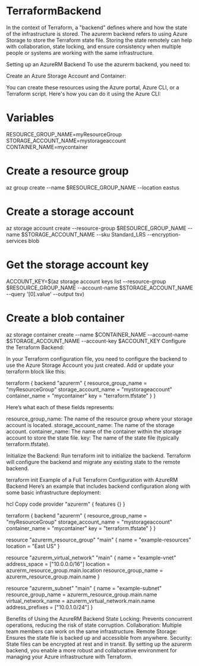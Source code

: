 # TerraformBackend
In the context of Terraform, a "backend" defines where and how the state of the infrastructure is stored. The azurerm backend refers to using Azure Storage to store the Terraform state file. Storing the state remotely can help with collaboration, state locking, and ensure consistency when multiple people or systems are working with the same infrastructure.

Setting up an AzureRM Backend
To use the azurerm backend, you need to:

Create an Azure Storage Account and Container:

You can create these resources using the Azure portal, Azure CLI, or a Terraform script. Here's how you can do it using the Azure CLI:

# Variables
RESOURCE_GROUP_NAME=myResourceGroup
STORAGE_ACCOUNT_NAME=mystorageaccount
CONTAINER_NAME=mycontainer

# Create a resource group
az group create --name $RESOURCE_GROUP_NAME --location eastus

# Create a storage account
az storage account create --resource-group $RESOURCE_GROUP_NAME --name $STORAGE_ACCOUNT_NAME --sku Standard_LRS --encryption-services blob

# Get the storage account key
ACCOUNT_KEY=$(az storage account keys list --resource-group $RESOURCE_GROUP_NAME --account-name $STORAGE_ACCOUNT_NAME --query '[0].value' --output tsv)

# Create a blob container
az storage container create --name $CONTAINER_NAME --account-name $STORAGE_ACCOUNT_NAME --account-key $ACCOUNT_KEY
Configure the Terraform Backend:

In your Terraform configuration file, you need to configure the backend to use the Azure Storage Account you just created. Add or update your terraform block like this:

terraform {
  backend "azurerm" {
    resource_group_name   = "myResourceGroup"
    storage_account_name  = "mystorageaccount"
    container_name        = "mycontainer"
    key                   = "terraform.tfstate"
  }
}

Here’s what each of these fields represents:

resource_group_name: The name of the resource group where your storage account is located.
storage_account_name: The name of the storage account.
container_name: The name of the container within the storage account to store the state file.
key: The name of the state file (typically terraform.tfstate).


Initialize the Backend:
Run terraform init to initialize the backend. Terraform will configure the backend and migrate any existing state to the remote backend.

terraform init
Example of a Full Terraform Configuration with AzureRM Backend
Here’s an example that includes backend configuration along with some basic infrastructure deployment:

hcl
Copy code
provider "azurerm" {
  features {}
}

terraform {
  backend "azurerm" {
    resource_group_name   = "myResourceGroup"
    storage_account_name  = "mystorageaccount"
    container_name        = "mycontainer"
    key                   = "terraform.tfstate"
  }
}

resource "azurerm_resource_group" "main" {
  name     = "example-resources"
  location = "East US"
}

resource "azurerm_virtual_network" "main" {
  name                = "example-vnet"
  address_space       = ["10.0.0.0/16"]
  location            = azurerm_resource_group.main.location
  resource_group_name = azurerm_resource_group.main.name
}

resource "azurerm_subnet" "main" {
  name                 = "example-subnet"
  resource_group_name  = azurerm_resource_group.main.name
  virtual_network_name = azurerm_virtual_network.main.name
  address_prefixes     = ["10.0.1.0/24"]
}


Benefits of Using the AzureRM Backend
State Locking: Prevents concurrent operations, reducing the risk of state corruption.
Collaboration: Multiple team members can work on the same infrastructure.
Remote Storage: Ensures the state file is backed up and accessible from anywhere.
Security: State files can be encrypted at rest and in transit.
By setting up the azurerm backend, you enable a more robust and collaborative environment for managing your Azure infrastructure with Terraform.

